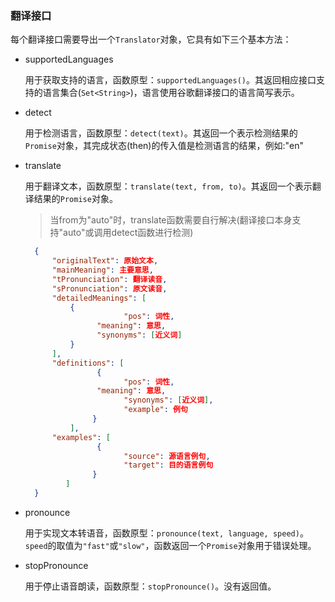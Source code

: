### 翻译接口

每个翻译接口需要导出一个`Translator`对象，它具有如下三个基本方法：

* supportedLanguages

  用于获取支持的语言，函数原型：`supportedLanguages()`。其返回相应接口支持的语言集合(`Set<String>`)，语言使用谷歌翻译接口的语言简写表示。

* detect

  用于检测语言，函数原型：`detect(text)`。其返回一个表示检测结果的`Promise`对象，其完成状态(then)的传入值是检测语言的结果，例如:"en"

* translate

  用于翻译文本，函数原型：`translate(text, from, to)`。其返回一个表示翻译结果的`Promise`对象。
  > 当from为"auto"时，translate函数需要自行解决(翻译接口本身支持"auto"或调用detect函数进行检测)

  ```json
    {
        "originalText": 原始文本,
        "mainMeaning": 主要意思,
        "tPronunciation": 翻译读音,
        "sPronunciation": 原文读音,
        "detailedMeanings": [
          	{
				        "pos": 词性,
            	  "meaning": 意思,
            	  "synonyms": [近义词]
          	}
        ],
        "definitions": [
			      {
				        "pos": 词性,
            	  "meaning": 意思,
				        "synonyms": [近义词],
				        "example": 例句
			     }
		    ],
        "examples": [
			      {
				        "source": 源语言例句,
				        "target": 目的语言例句
			     }
		   ]
    }
  ```

* pronounce

  用于实现文本转语音，函数原型：`pronounce(text, language, speed)`。`speed`的取值为`"fast"`或`"slow"`，函数返回一个`Promise`对象用于错误处理。

* stopPronounce

  用于停止语音朗读，函数原型：`stopPronounce()`。没有返回值。